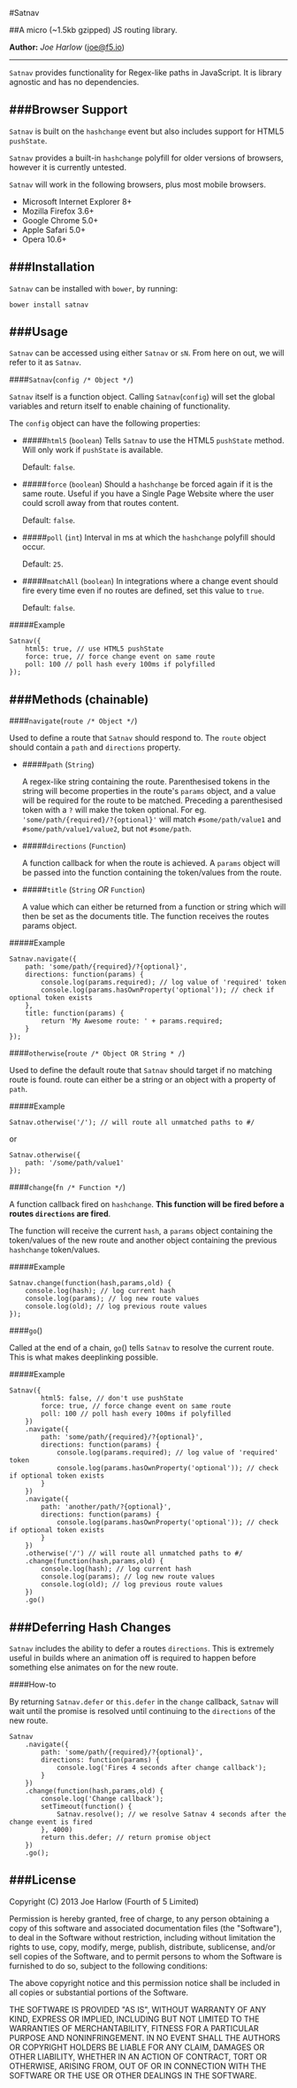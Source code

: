 #Satnav

##A micro (~1.5kb gzipped) JS routing library.

**Author:** *Joe Harlow* (<joe@f5.io>)

---
`Satnav` provides functionality for Regex-like paths in JavaScript. It is library agnostic and has no dependencies.

###Browser Support
---

`Satnav` is built on the `hashchange` event but also includes support for HTML5 `pushState`.

`Satnav` provides a built-in `hashchange` polyfill for older versions of browsers, however it is currently untested.

`Satnav` will work in the following browsers, plus most mobile browsers.

- Microsoft Internet Explorer 8+
- Mozilla Firefox 3.6+
- Google Chrome 5.0+
- Apple Safari 5.0+
- Opera 10.6+

###Installation
---

`Satnav` can be installed with `bower`, by running:

`bower install satnav`

###Usage
---

`Satnav` can be accessed using either `Satnav` or `sN`. From here on out, we will refer to it as `Satnav`.

####`Satnav`(`config /* Object */`)

`Satnav` itself is a function object. Calling `Satnav`(`config`) will set the global variables and return itself to enable chaining of functionality.

The `config` object can have the following properties:

- #####`html5` (`boolean`)
	Tells `Satnav` to use the HTML5 `pushState` method. Will only work if `pushState` is available.
	
	Default: `false`.
- #####`force` (`boolean`)
	Should a `hashchange` be forced again if it is the same route. Useful if you have a Single Page Website where the user could scroll away from that routes content.
	
	Default: `false`.
- #####`poll` (`int`)
	Interval in ms at which the `hashchange` polyfill should occur.
	
	Default: `25`.

- #####`matchAll` (`boolean`)
	In integrations where a change event should fire every time even if no routes are defined, set this value to `true`.

	Default: `false`.

#####Example

	Satnav({
		html5: true, // use HTML5 pushState
		force: true, // force change event on same route
		poll: 100 // poll hash every 100ms if polyfilled
	});



###Methods (chainable)
---

####`navigate`(`route /* Object */`)

Used to define a route that `Satnav` should respond to. The `route` object should contain a `path` and `directions` property.

- #####`path` (`String`)

	A regex-like string containing the route. Parenthesised tokens in the string will become properties in the route's `params` object, and a value will be required for the route to be matched. Preceding a parenthesised token with a `?` will make the token optional. For eg. `'some/path/{required}/?{optional}'` will match `#some/path/value1` and `#some/path/value1/value2`, but not `#some/path`.

- #####`directions` (`Function`)

	A function callback for when the route is achieved. A `params` object will be passed into the function containing the token/values from the route.

- #####`title` (`String` *OR* `Function`)

	A value which can either be returned from a function or string which will then be set as the documents title. The function receives the routes params object.

#####Example

	Satnav.navigate({
		path: 'some/path/{required}/?{optional}',
		directions: function(params) {
			console.log(params.required); // log value of 'required' token  
			console.log(params.hasOwnProperty('optional')); // check if optional token exists      
		},
		title: function(params) {
			return 'My Awesome route: ' + params.required;
		}
	});

####`otherwise`(`route /* Object OR String * /`)

Used to define the default route that `Satnav` should target if no matching route is found.
route can either be a string or an object with a property of `path`.

#####Example

	Satnav.otherwise('/'); // will route all unmatched paths to #/
	
or

	Satnav.otherwise({
		path: '/some/path/value1'
	});

####`change`(`fn /* Function */`)

A function callback fired on `hashchange`. **This function will be fired before a routes `directions` are fired**.

The function will receive the current `hash`, a `params` object containing the token/values of the new route and another object containing the previous `hashchange` token/values.

#####Example

	Satnav.change(function(hash,params,old) {
		console.log(hash); // log current hash
		console.log(params); // log new route values
		console.log(old); // log previous route values
	});



####`go`()

Called at the end of a chain, `go`() tells `Satnav` to resolve the current route. This is what makes deeplinking possible.

#####Example

	Satnav({
			html5: false, // don't use pushState
			force: true, // force change event on same route
			poll: 100 // poll hash every 100ms if polyfilled
		})
		.navigate({
			path: 'some/path/{required}/?{optional}',
			directions: function(params) {
				console.log(params.required); // log value of 'required' token  
				console.log(params.hasOwnProperty('optional')); // check if optional token exists      
			}
		})
		.navigate({
			path: 'another/path/?{optional}',
			directions: function(params) {  
				console.log(params.hasOwnProperty('optional')); // check if optional token exists      
			}
		})
		.otherwise('/') // will route all unmatched paths to #/
		.change(function(hash,params,old) {
			console.log(hash); // log current hash
			console.log(params); // log new route values
			console.log(old); // log previous route values
		})
		.go()
	

###Deferring Hash Changes
---

`Satnav` includes the ability to defer a routes `directions`. This is extremely useful in builds where an animation off is required to happen before something else animates on for the new route.

####How-to

By returning `Satnav.defer` or `this.defer` in the `change` callback, `Satnav` will wait until the promise is resolved until continuing to the `directions` of the new route.

	Satnav
		.navigate({
			path: 'some/path/{required}/?{optional}',
			directions: function(params) {
				console.log('Fires 4 seconds after change callback');
			}
		})
		.change(function(hash,params,old) {
			console.log('Change callback');
			setTimeout(function() {
				Satnav.resolve(); // we resolve Satnav 4 seconds after the change event is fired
			}, 4000)
			return this.defer; // return promise object
		})
		.go();
		
###License
---

Copyright (C) 2013 Joe Harlow (Fourth of 5 Limited)

Permission is hereby granted, free of charge, to any person obtaining a copy of this software and associated documentation files (the "Software"), to deal in the Software without restriction, including without limitation the rights to use, copy, modify, merge, publish, distribute, sublicense, and/or sell copies of the Software, and to permit persons to whom the Software is furnished to do so, subject to the following conditions:

The above copyright notice and this permission notice shall be included in all copies or substantial portions of the Software.

THE SOFTWARE IS PROVIDED "AS IS", WITHOUT WARRANTY OF ANY KIND, EXPRESS OR IMPLIED, INCLUDING BUT NOT LIMITED TO THE WARRANTIES OF MERCHANTABILITY, FITNESS FOR A PARTICULAR PURPOSE AND NONINFRINGEMENT. IN NO EVENT SHALL THE AUTHORS OR COPYRIGHT HOLDERS BE LIABLE FOR ANY CLAIM, DAMAGES OR OTHER LIABILITY, WHETHER IN AN ACTION OF CONTRACT, TORT OR OTHERWISE, ARISING FROM, OUT OF OR IN CONNECTION WITH THE SOFTWARE OR THE USE OR OTHER DEALINGS IN THE SOFTWARE.





